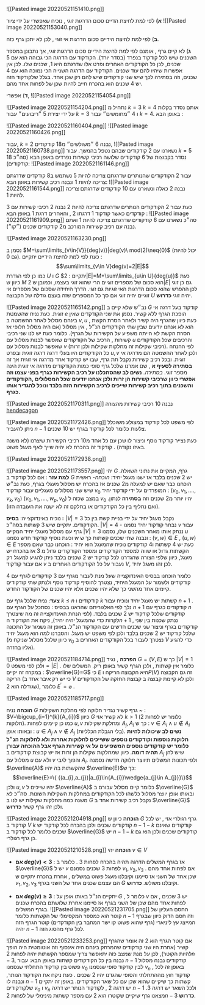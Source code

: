 ![[Pasted image 20220521151410.png]]

__א)__ לפי למת לחיצת הדיים סכום הדרגות זוגי , נוכיח שאפשרי על ידי ציור  ![[Pasted image 20220521153040.png]]

__ב__) לפי למת לחיצת הידיים סכום הדרגות אי זוגי , לכן לא יתכן גרף כזה.

__ג__) לא קיים גרף , אומנם לפי למת לחיצת הידיים סכום הדרגות זוגי, אך נתבונן במספר השכנים שיש לכל קודקוד בנפרד (בסדר יורד).
הקודקוד עם הדרגה הכי גבוהה הוא עם 5 שכנים, לכן כל הקודקודים האחרים ופרט אלו שדרגתם היא 1, שכנים שלו. לכן אין אפשרות שיהיו להם עוד שכנים.
הקודקוד עם הדרגה השנייה הכי נמוכה הוא עם 4 שכנים, וזה בסתירה לכך שיש שני קודקודים שיש להם רק שכן אחד. בגלל שלקודקוד הזה יש 4 שכנים הוא בהכרח חייב להיות שכן של לפחות אחד מהם. 

__ד__) אפשרי,
![[Pasted image 20220521154054.png]]

![[Pasted image 20220521154204.png]]
נתחיל מ $k=3$  $k=4$ אותם נסדר בקלות על ידי יצירת 5 ״ריבועים״ עבור $k=3$ ו 4 ״מחומשים״ עבור $k=4$. באופן הבא : 

![[Pasted image 20220521160404.png]]
![[Pasted image 20220521160426.png]]

עבור, $k=2$ נבנה 6 ״משולשים״ מ18 קודקודים, 
![[Pasted image 20220521160738.png]]
נשארנו עם 2 קודקודים שבהם נטפל בהמשך.
עבור $k=5$ נסדר בקבוצות של 6 קודקודים שלושה רכיבי קשירות נפרדים באופן הבא (סה״כ 18 קודקודים):
![[Pasted image 20220521161146.png]]

עבור 2 הקודקודים שהנותרים שדרגתם צריכה להיות 5 נשתמש ב8 קודקדים שדרגתם צריכה להיות 1 ונבנה רכיב קשירות באופן הבא:
![[Pasted image 20220521161544.png]]
נבנה 2 כאלה ונשארנו עם 10 קודקודים שדרגתם צריכה להיות 1.

כעת עבור 2 הקודקודים הנותרים שדרגתם צריכה להיות 2 נבנה 2 רכיבי קשירות עם 3 קודקדים כאשר קודקוד 1 דרגתו 2 , והאחרים דרגת 1 באופן הבא :
![[Pasted image 20220521161909.png]]
סה״כ נשארנו עם 6 קודקודים שדרגתם צריכה להיות 1 ואתם נבנה עם רכיב קשירות המורכב מ2 קודקודים שכנים (״קו״).

![[Pasted image 20220521163230.png]]

נסמן ב $M=\sum\limits_{v\in{V}}{deg(v)}|deg(v)\ mod(2)\neq{0}$ (יכול להיות גם 0). 
כעת לפי למת לחיצת הידיים יתקיים :
$$\sum\limits_{v\in V}deg(v)=2|E|$$
כמו כן לפי הגדרת $U$ ו $G$ יתקיים :
$2|E|=M+\sum\limits_{u\in U}{deg(u)}$ 
כעת כיוון ש $M$ הוא סכום של מספרים זוגיים הרי שהוא זוגי בעצמו,  וכמובן ש $2|E|$ גם כן זוגי לכן ההפרש שהוא סכום הדרגות האי זוגיות גם זוגי.
הדרך היחידה שסכום של מספרים אי זוגיים יהיה זוגי אם סך כל המספרים שזה בעצם גודלה של הקבוצה $U$ יהיה זוגי __כדרוש__.

![[Pasted image 20220521165142.png]]
נב״ש שלא קיים ב $G$ קודקוד בעל דרגה אי זוגית. כעת נניח שהשמטת $e$ הופכת הגרף ללא קשיר. נסמן את שני הקודקדים שאין בינהם מסלול לאחר ההשמטה ב $v,u$ , כעת כיוון שהגרף היה קשיר ולאחר הסרת הקשת הוא לא אנחנו יודעים שבין שתי הקודקודים הנ״ל , אין מסלול (אם היה מסלול חלופי אז הסרת הקשת לא הייתה משפיע על הקשירות של הגרף). כלומר כעת יש לנו שני רכיבי קשירות , הרכיב של הקודקודים שאפשר לבנות מסלול עם $u$ והרכיבים שכל הקודקודים שאפשר לבנות מסלול עם $v$ (רכיבי שקילות זה מחלקות שקילות ולכן זרות). לפי ההנחה כל הקודקודים היו בעלי דרגה דרגה זוגית ובפרט $u,v$ ולכן לאחר ההשמטה הם מדרגה אי זוגית. ובכל רכיב קשירות נקבל תת גרף, שבו יש קודקוד אחד מדרגה אי זוגית אך זה __בסתירה לסעיף א__ , שם אמרנו שלכל גרף סופי כמות הקודקודים מדרגה אי זוגית הינה מספר זוגי. _בסתירה_.
__נשים לב שהסתכלנו על רכיב הקשירות כגרף בפני עצמו וזה אפשרי כיוון שרכיבי קשירות הן זרות ולכן אנחנו יודעים שכל המסלולים ,הקודקודים והשכנים בתוך רכיב קשירות שייכים לרכיב הקשירות הזה בלבד ונוכל להגדיר אותו כגרף.__ 


![[Pasted image 20220521170311.png]]
נבנה 10 רכיבי קשירות מהצורה [hendecagon](https://www.polytope.net/hedrondude/polygons.htm) 

![[Pasted image 20220521172426.png]]
לפי משפט לכל קודקוד במצולע משוכלל ניתן להעביר $n-1$ צלעות כלומר לכל קודקוד בגרף יש $10$ שכנים.

כעת נצייר קודקוד נוסף וניצור לו שכן עם כל אחד מ10 רכיבי הקשירות שיצרנו (לא משנה באיזו נקודה) . קודקוד זה בהכרח לא יהיה שייך לאף מעגל פשוט.

![[Pasted image 20220521172938.png]]

![[Pasted image 20220521173557.png]]
יהי $G$ גרף, המקיים את נתוני השאלה.
__למת עזר__ : אם לכל קודקוד ב $G$ יש 2 שכנים בלבד אז ישנו מעגל יחיד: 
_הוכחה-_ ראשית הוכחנו כבר שאם יש למעלה מ2 שכנים אז בהכרח יש מסלול מעגלי בגרף, כעת
נב״ש שיש שני מסלולים מעגליים עבור קודקוד $v_0$ המופרדים על ידי קודקוד יחיד :
$(v_{0},v_{1},....,v_{k},v_{0})$
$(v_{0},v_{1},....,w_{p},v_{0})$
במצב שכזה ל $v_{0}$ יהיו יותר מ2 שכנים וזה __בסתירה__ לנתון.
(ואם נחליף בין כל הקודקודים או בחלקם זה לא ישנה את העובדה הזו).

נוכיח באינדוקצייה: 
__בסיס :__ $|V|=3$ נקבל מעגל יחיד על ידי בניית קשת בין כל הקודקודים. יתקיים שיש 3 קשתות בסה״כ.
$|V|=4$ - נבחר קודקוד יחיד נסמנו $v$ עבור גרף עם מסלול מעגלי יחיד המקיים $|V|=3$ ננתק אותו מאחר השכנים שלו, נסמנו $u$ וכעת נוסיף קודקוד חדש נסמנו $w$ ונבנה שתי שכנים קשתות כך ש : 
$(v,w)\in E$ , $(u,w)\in{E}$ כעת יש 4 קשתות ו4 קודקודים נוכיח שהמעגל הוא יחיד : 
הוכחנו כבר שאם מספר הקשתות גדול או שווה למספר הקודקודים ומספר הקודקודים גדול מ 3 אז בהכרח יש מעגל, כיוון שלפי הצורה שהגדרנו לכל קודקוד יש 2 שכנים בלבד ניתן להגיע למעגל רק אם עבור קודקוד $v$ נעבור על כל הקודקודים האחרים ב $V$, לכן זהו מעגל יחיד.

כלומר הוכחנו בבסיס האינדוקצייה שעל מנת לעבור מגרף עם 3 קודקודים לגרף עם 4 קודקודים ולשמור על המעגל היחיד, נצטרך להוסיף קודקוד נוסף ולנתק שתי קודקודים קיימים אחד מהשני כך שלא יהיו שכנים אלא יהיו שכנים של הקודקוד החדש.

__צעד__: נניח שלכל גרף עם $k\leq{n}$ קודקודים ו $k$ קשתות יש מעגל יחיד ונוכיח עבור $n+1$ .
נלך לפי האלגוריתם שהראנו בבסיס :
נסתכל על הגרף עם $n+1$ קודקודים כגרף עם $n$ קודקודים שלכל קודקוד יש 2 שכנים בלבד. (לפי הנחת האינדוקצייה זה מה שיצטרך לקרות כדי שהמעגל יהיה יחיד), ניקח את הקודקוד ה$n+1$  , ננתק שכנות בין שני קודקודים בגרף וניצור שני שכנים חדשים עם הקודקוד הנ״ל. באופן זה נשמור על התכונה שלכל קודקוד יש 2 שכנים בלבד ולכן לפי משפט יש מעגל. והסברנו למה הוא מעגל יחיד (כיוון שלכל מסלול שניקח מ $v_{0}$ נצטרך לעבור בכל הקודקודים האחרים ב $V$ כדי להגיע אליו בחזרה).


![[Pasted image 20220521184714.png]]
__הפרכה__ , נגיד $G=(V,E)$ כך ש $|V|=1$ ולכן לפי משפט $0=|E|$ . כלומר אין קשתות , ולכן הגרף קשיר באופן ריק. 
המשלים שלו במקרה זה יקיים :
$\overline{G}=G$ כי $E$ היא הקבוצה הריקה ו$P(V)$ זה גם הקבוצה הריקה (כי יש רק איבר אחד ב $V$ ולכן לא קיימת קבוצה ב קבוצת החזקה של הקודקודים שגודלה הוא 2), כלומר $E^{\prime}=\varnothing$ .

![[Pasted image 20220521185717.png]]

__הוכחה__ נניח $G$ גרף קשיר נגדיר חלוקה לפי מחלקת השקילות ~ :
$V=\bigcup_{i=1}^{k}{A_{i}}$ 
כיוון $G$ לא קשיר אזי $k>1$  (כלומר יש לפחות 2 חלוקות).
כמו כן קיימים לפחות $u,v$ ומחלקת שקילות $A_j,A_i$  כך ש :
$v\in{A_{i}}\land{u\notin{A_{i}}}$ 
ובאותו אופן : $u\in{A_{j}}\land{v\notin{A_{j}}}$
(בלי הגבלת הכלליות).
__נשים לב שיכולות להיות חלוקות נוספות וקודקודים נוספים ששייכים לחלוקות אחרות ולא לחלוקות הנ״ל כלומר יש קודקודים נוספים המשפיעים על אי קשירות הגרף אבל ההוכחה עבורן תהיה דומה__.
כיוון שמחלקות שקילות הן זרות אז יש קבוצת קודקודים ב $A_{j}$ שיש להן מסלול עם $u$ ולא עם $v$ והפוך לגבי $A_{i}$.
ולפי תכונות המשלים תיווצר חלוקה חדשה נסמנה $\overline{A}$ שהקשתות בה יהיו $\overline{E}$כך ש:
$$\overline{E}=\{ {(a_{i},a_{j})|a_{i}\in{A_{i}}\wedge{a_{j}\in A_{j}}}\}$$
ולכן $u,v$ יהיו שייכים ל $\overline{A}$ כלומר קיים מסלול עבורם ב $\overline{G}$ ובאותו אופן יווצר מסלול כלשהו לכל הקודקודים במחלקות השקילות השונות.
סה״כ לא משנה כמה מחלקות שקילות יש לנו ב $G$ נקבל רכיב קשירות אחד ב $\overline{G}$ ולכן זהו גרף קשיר __כדרוש__.

![[Pasted image 20220521204918.png]]
__הוכחה__ כיוון ש $G$ גרף רגולרי אזי , יש לכל קודקוד ב $V$ $k$ קודקודים שכנים ולכן בהכרח לכל קודקוד יש $n-1-k$ קודקודים שאינם שכנים כלומר לכל קודקוד ב $\overline{G}$ יש $n-1-k$ קודקודים שכנים ולכן הוא גם כן גרף רגולרי.

![[Pasted image 20220521210528.png]]
__הוכחה__ 
יהי $v\in{V}$
* __אם $deg(v)<3$__ : אז בגרף המשלים הדרגה תהיה בהכרח לפחות $3$ .
כלומר ב $\overline{G}$  יש ל $v$ לפחות 3 שכנים נסמנם $v_{1},v_{2},v_{3}$ .
אם לפחות אחד מהם שכן אחד של השני אז סיימנו וקיבלנו מעגל פשוט במשלים , אחרת בהכרח יתקיים ש $v_{1},v_{2},v_{3}$ הם עצמם שכנים אחד של השני בגרף $G$ וקיבלנו משולש. __כדרוש__.

* __אם $deg(v)\geq 3$__ : יתקיים הנ״ל באותו אופן על $G$ , כלומר ל $v$ יש 3 שכנים , אם לפחות אחד מהם שכן של השני בגרף אז סיימנו אחרת שלושתם בהכרח שכנים בגרף המשלים.
![[Pasted image 20220521231705.png]]
החסם העליון של קוטר הוא כמספר המקסימלי של הקשתות כלומר $n-1$ וזה חסם הדוק כיוון שבגרף המייצג עץ ליניארי (גרף שהוא פשוט קו ישר המחבר בין הקודקדים) קוטר הגרף הזה יהיה $n-1$ לכל גרף מהסוג הזה.

![[Pasted image 20220521233253.png]]
אם קוטר הגרף הוא 2 זה אומר שהגרף קשיר (אחרת היו שני קודקודים שהמרחק בינהם היה אינסוף וזה אוטומטית היה הופך להיות הקוטר), לכן על מנת שמצב כזה יתאפשר צריך שמספר הקשתות יהיה לפחות $2n-3$,  נבנה בין כל הקודקודים קשתות באופן הבא: 
עבור $n-1$ קודקודים נבנה מסלול פשוט בין קודקוד התחלתי שנסמנו $v_{0}$ לבין קודקוד סופי שנסמנו $v_{n}$ , באופן זה לכל קודקוד חוץ מההתחלתי והסופי שהגדנו יהיו 2 שכנים  . כעת ניקח את הקודקוד הנותר, ונבנה לו  $n-1$ קשתות כך שיקיים שהוא שכן עם כל שאר הקודקודים. באופן זה יתקיים שלקודקודים $v_{0}$ ו $v_n$ יש דרגה 2 , לקודקוד הנותר יש דרגה $n-1$ ולכל השאר יש דרגה 3. מצאנו גרף שיקיים שקוטרו הוא 2 עם מספר קשתות מינימלי של לפחות $2n-3$ __כדרוש__. 